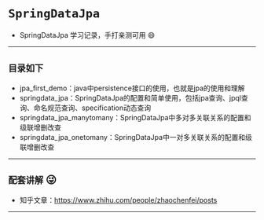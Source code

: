 # `SpringDataJpa`
- SpringDataJpa 学习记录，手打亲测可用 :smile:
---
## `目录如下`
- jpa_first_demo：java中persistence接口的使用，也就是jpa的使用和理解
- springdata_jpa：SpringDataJpa的配置和简单使用，包括jpa查询、jpql查询、命名规范查询、specification动态查询
- springdata_jpa_manytomany：SpringDataJpa中多对多关联关系的配置和级联增删改查
- springdata_jpa_onetomany：SpringDataJpa中一对多关联关系的配置和级联增删改查
---
## `配套讲解` :stuck_out_tongue_winking_eye:
* 知乎文章：https://www.zhihu.com/people/zhaochenfei/posts
---